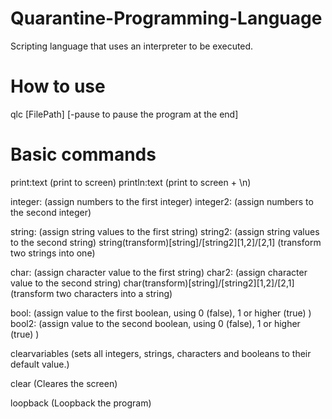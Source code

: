 # Quarantine-Programming-Language
Scripting language that uses an interpreter to be executed.

# How to use
qlc [FilePath] [-pause to pause the program at the end]

# Basic commands
print:text (print to screen)
println:text (print to screen + \n)

integer: (assign numbers to the first integer)
integer2: (assign numbers to the second integer)

string: (assign string values to the first string)
string2: (assign string values to the second string)
string(transform)[string]/[string2][1,2]/[2,1] (transform two strings into one)

char: (assign character value to the first string)
char2: (assign character value to the second string)
char(transform)[string]/[string2][1,2]/[2,1] (transform two characters into a string)

bool: (assign value to the first boolean, using 0 (false), 1 or higher (true) )
bool2: (assign value to the second boolean, using 0 (false), 1 or higher (true) )

clearvariables (sets all integers, strings, characters and booleans to their default value.)

clear (Cleares the screen)

loopback (Loopback the program)
